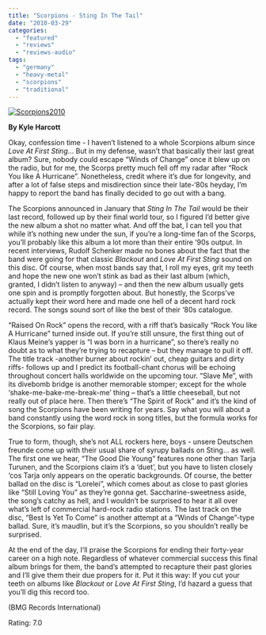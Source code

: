 ```yaml
---
title: "Scorpions - Sting In The Tail"
date: "2010-03-29"
categories: 
  - "featured"
  - "reviews"
  - "reviews-audio"
tags: 
  - "germany"
  - "heavy-metal"
  - "scorpions"
  - "traditional"
---
```


[![Scorpions2010](http://www.hellbound.ca/wp-content/uploads/2010/03/Scorpions2010.jpg "Scorpions2010")](http://www.hellbound.ca/wp-content/uploads/2010/03/Scorpions2010.jpg)

**By Kyle Harcott**

Okay, confession time - I haven’t listened to a whole Scorpions album since _Love At First Sting_... But in my defense, wasn’t that basically their last great album? Sure, nobody could escape “Winds of Change” once it blew up on the radio, but for me, the Scorps pretty much fell off my radar after “Rock You like A Hurricane”. Nonetheless, credit where it’s due for longevity, and after a lot of false steps and misdirection since their late-‘80s heyday, I’m happy to report the band has finally decided to go out with a bang.

The Scorpions announced in January that _Sting In The Tail_ would be their last record, followed up by their final world tour, so I figured I’d better give the new album a shot no matter what. And off the bat, I can tell you that while it’s nothing new under the sun, if you’re a long-time fan of the Scorps, you’ll probably like this album a lot more than their entire ‘90s output. In recent interviews, Rudolf Schenker made no bones about the fact that the band were going for that classic _Blackout_ and _Love At First Sting_ sound on this disc. Of course, when most bands say that, I roll my eyes, grit my teeth and hope the new one won’t stink as bad as their last album (which, granted, I didn’t listen to anyway) – and then the new album usually gets one spin and is promptly forgotten about. But honestly, the Scorps’ve actually kept their word here and made one hell of a decent hard rock record. The songs sound sort of like the best of their ‘80s catalogue.

“Raised On Rock” opens the record, with a riff that’s basically “Rock You like A Hurricane” turned inside out. If you’re still unsure, the first thing out of Klaus Meine’s yapper is “I was born in a hurricane”, so there’s really no doubt as to what they’re trying to recapture – but they manage to pull it off. The title track -another burner about rockin’ out, cheap guitars and dirty riffs- follows up and I predict its football-chant chorus will be echoing throughout concert halls worldwide on the upcoming tour. “Slave Me”, with its divebomb bridge is another memorable stomper; except for the whole ‘shake-me-bake-me-break-me’ thing – that’s a little cheeseball, but not really out of place here. Then there’s “The Spirit of Rock” and it’s the kind of song the Scorpions have been writing for years. Say what you will about a band constantly using the word rock in song titles, but the formula works for the Scorpions, so fair play.

True to form, though, she’s not ALL rockers here, boys - unsere Deutschen freunde come up with their usual share of syrupy ballads on Sting… as well. The first one we hear, “The Good Die Young” features none other than Tarja Turunen, and the Scorpions claim it’s a ‘duet’, but you have to listen closely ‘cos Tarja only appears on the operatic backgrounds. Of course, the better ballad on the disc is “Lorelei”, which comes about as close to past glories like “Still Loving You” as they’re gonna get. Saccharine-sweetness aside, the song’s catchy as hell, and I wouldn’t be surprised to hear it all over what’s left of commercial hard-rock radio stations. The last track on the disc, “Best Is Yet To Come” is another attempt at a “Winds of Change”-type ballad. Sure, it’s maudlin, but it’s the Scorpions, so you shouldn’t really be surprised.

At the end of the day, I’ll praise the Scorpions for ending their forty-year career on a high note. Regardless of whatever commercial success this final album brings for them, the band’s attempted to recapture their past glories and I’ll give them their due propers for it. Put it this way: If you cut your teeth on albums like _Blackout_ or _Love At First Sting_, I’d hazard a guess that you’ll dig this record too.

(BMG Records International)

Rating: 7.0
